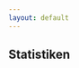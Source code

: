 ```yaml
---
layout: default
---
```


## Statistiken

<div id="stats"></div>
<script type="text/javascript" src="/vendor/mustache/mustache.js"></script>
<script type="text/javascript" src="/js/stats.js"></script>
<script type="text/javascript" src="https://www.google.com/jsapi"></script>
<script type="text/javascript">
    google.load("visualization", "1", {packages: ["corechart"]});
    google.setOnLoadCallback(function () {
        Stats($('#stats'));
    });
</script>
